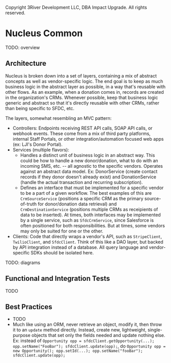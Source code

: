 Copyright 3River Development LLC, DBA Impact Upgrade. All rights reserved.

# Nucleus Common

TODO: overview

## Architecture

Nucleus is broken down into a set of layers, containing a mix of abstract concepts as well as vendor-specific logic. The end goal is to keep as much business logic in the abstract layer as possible, in a way that's reusable with other flows. As an example, when a donation comes in, records are created in the organization's CRMs. Whenever possible, keep that business logic generic and abstract so that it's directly reusable with other CRMs, rather than being specific to SFDC, etc.

The layers, somewhat resembling an MVC pattern:

- Controllers: Endpoints receiving REST API calls, SOAP API calls, or webhook events. These come from a mix of third party platforms, internal Staff Portals, or other integration/automation focused web apps (ex: LJI's Donor Portal).
- Services (multiple flavors):
    - Handles a distinct unit of business logic in an abstract way. This could be how to handle a new donor/donation, what to do with an incoming SMS, etc. -- all agnostic to the specific vendors. Operates against an abstract data model. Ex: DonorService (create contact records if they donor doesn't already exist) and DonationService (handle the actual transaction and recurring subscription).
    - Defines an interface that must be implemented for a specific vendor to be a part of a given workflow. The best examples of this are `CrmSourceService` (positions a specific CRM as the primary source-of-truth for donor/donation data retrieval) and `CrmDestinationService` (positions multiple CRMs as receipients of data to be inserted). At times, both interfaces may be implemented by a single service, such as `SfdcCrmService`, since Salesforce is often positioned for both responsibilities. But at times, some vendors may only be suited for one or the other.
- Clients: Code that directly wraps a vendor's API, such as `StripeClient`, `TwilioClient`, and `SfdcClient`. Think of this like a DAO layer, but backed by API integration instead of a database. All query language and vendor-specific SDKs should be isolated here.

TODO: diagrams

## Functional and Integration Tests

TODO

## Best Practices

- TODO
- Much like using an ORM, never retrieve an object, modify it, then throw it to an `update` method directly. Instead, create new, lightweight, single-purpose objects that set only the fields needed and update nothing else. Ex: instead of `Opportunity opp = sfdcClient.getOpportunity(...); opp.setName("FooBar"); sfdcClient.update(opp);`, do `Opportunity opp = new Opportunity(); opp.setId(...); opp.setName("fooBar"); sfdcClient.update(opp);`
